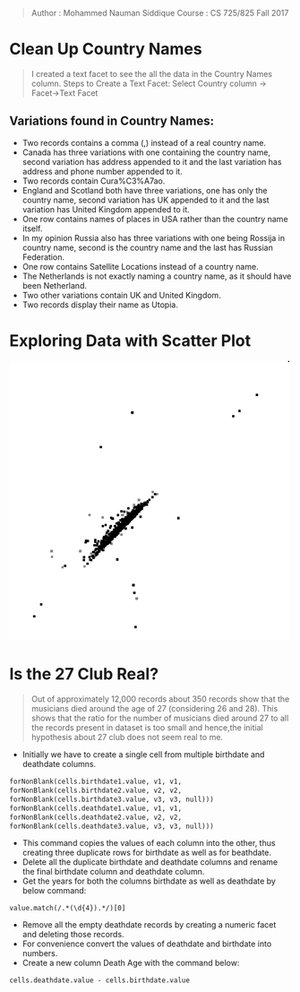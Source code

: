 > Author : Mohammed Nauman Siddique
> Course : CS 725/825
> Fall 2017

# Clean Up Country Names

> I created a text facet to see the all the data in the Country Names column.
> Steps to Create a Text Facet:
> Select Country column -> Facet->Text Facet

## Variations found in Country Names:

* Two records contains a comma (,) instead of a real country name.
* Canada has three variations with one containing the country name, second variation has address appended to it and the last variation has address and phone number appended to it.
* Two records contain Cura%C3%A7ao.
* England and Scotland both have three variations, one has only the country name, second variation has UK appended to it and the last variation has United Kingdom appended to it.
* One row contains names of places in USA rather than the country name itself.
* In my opinion Russia also has three variations with one being Rossija in country name, second is the country name and the last has Russian Federation.
* One row contains Satellite Locations instead of a country name.
* The Netherlands is not exactly naming a country name, as it should have been Netherland.
* Two other variations contain UK and United Kingdom.
* Two records display their name as Utopia.

# Exploring Data with Scatter Plot

![alt text](get-scatterplot.png)

# Is the 27 Club Real?

> Out of approximately 12,000 records about 350 records show that the musicians died around the age of 27 (considering 26 and 28). 
  This shows that the ratio for the number of musicians died around 27 to all the records present in dataset is too small and 
  hence,the initial hypothesis about 27 club does not seem real to me.
  
* Initially we have to create a single cell from multiple birthdate and deathdate columns.

```
forNonBlank(cells.birthdate1.value, v1, v1, forNonBlank(cells.birthdate2.value, v2, v2, forNonBlank(cells.birthdate3.value, v3, v3, null)))
forNonBlank(cells.deathdate1.value, v1, v1, forNonBlank(cells.deathdate2.value, v2, v2, forNonBlank(cells.deathdate3.value, v3, v3, null)))
```

* This command copies the values of each column into the other, thus creating three duplicate rows for birthdate as well as for beathdate.
* Delete all the duplicate birthdate and deathdate columns and rename the final birthdate column and deathdate column.
* Get the years for both the columns birthdate as well as deathdate by below command:

```
value.match(/.*(\d{4}).*/)[0]
```

* Remove all the empty deathdate records by creating a numeric facet and deleting those records.
* For convenience convert the values of deathdate and birthdate into numbers.
* Create a new column Death Age with the command below:

```
cells.deathdate.value - cells.birthdate.value
```
